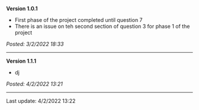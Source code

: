 **Version 1.0.1**

* First phase of the project completed until question 7
* There is an issue on teh second section of question 3 for phase 1 of the project

*Posted: 3/2/2022 18:33*


---

**Version 1.1.1**

* dj

*Posted: 4/2/2022 13:21*

---------

Last update: 4/2/2022 13:22

